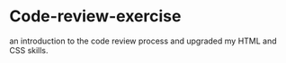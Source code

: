 # Code-review-exercise
an introduction to the code review process and upgraded my HTML and CSS skills.
